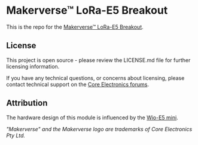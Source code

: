 # Makerverse™ LoRa-E5 Breakout

This is the repo for the [Makerverse™ LoRa-E5 Breakout](https://core-electronics.com.au/catalog/product/view/sku/CE09196).

## License
This project is open source - please review the LICENSE.md file for further licensing information.

If you have any technical questions, or concerns about licensing, please contact technical support on the [Core Electronics forums](https://forum.core-electronics.com.au/).

## Attribution
The hardware design of this module is influenced by the [Wio-E5 mini](https://wiki.seeedstudio.com/LoRa_E5_mini/).

*\"Makerverse\" and the Makerverse logo are trademarks of Core Electronics Pty Ltd.*
